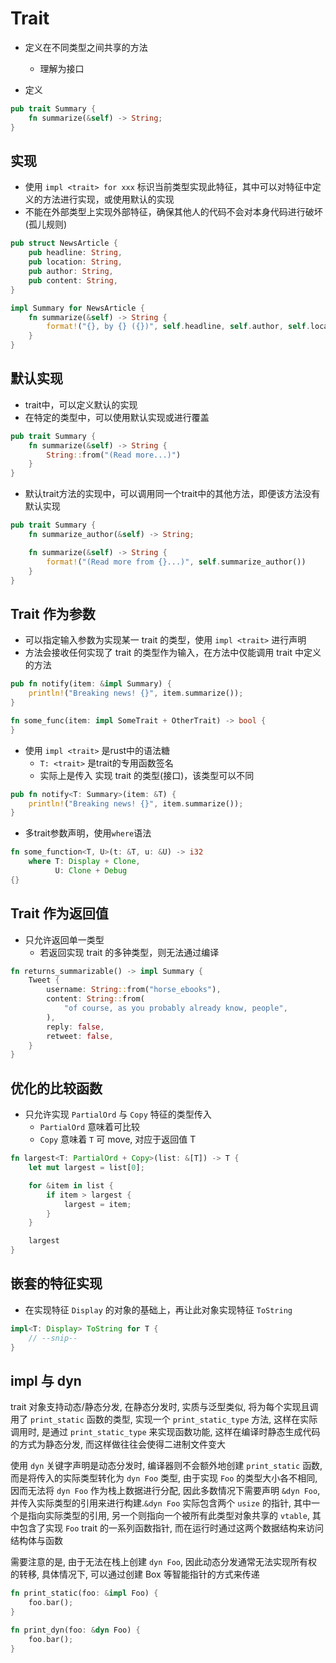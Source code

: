 # Trait

- 定义在不同类型之间共享的方法
  - 理解为接口

- 定义

```rust
pub trait Summary {
    fn summarize(&self) -> String;
}
```

## 实现

- 使用 `impl <trait> for xxx` 标识当前类型实现此特征，其中可以对特征中定义的方法进行实现，或使用默认的实现
- 不能在外部类型上实现外部特征，确保其他人的代码不会对本身代码进行破坏(孤儿规则)

```rust
pub struct NewsArticle {
    pub headline: String,
    pub location: String,
    pub author: String,
    pub content: String,
}

impl Summary for NewsArticle {
    fn summarize(&self) -> String {
        format!("{}, by {} ({})", self.headline, self.author, self.location)
    }
}
```



## 默认实现

- trait中，可以定义默认的实现
- 在特定的类型中，可以使用默认实现或进行覆盖

```rust
pub trait Summary {
    fn summarize(&self) -> String {
        String::from("(Read more...)")
    }
}
```
- 默认trait方法的实现中，可以调用同一个trait中的其他方法，即便该方法没有默认实现

```rust
pub trait Summary {
    fn summarize_author(&self) -> String;

    fn summarize(&self) -> String {
        format!("(Read more from {}...)", self.summarize_author())
    }
}
```


## Trait 作为参数

- 可以指定输入参数为实现某一 trait 的类型，使用 `impl <trait>` 进行声明
- 方法会接收任何实现了 trait 的类型作为输入，在方法中仅能调用 trait 中定义的方法
 
```rust
pub fn notify(item: &impl Summary) {
    println!("Breaking news! {}", item.summarize());
}

fn some_func(item: impl SomeTrait + OtherTrait) -> bool {
}
```

- 使用 `impl <trait>` 是rust中的语法糖
  - `T: <trait>` 是trait的专用函数签名
  - 实际上是传入 实现 trait 的类型(接口)，该类型可以不同

```rust
pub fn notify<T: Summary>(item: &T) {
    println!("Breaking news! {}", item.summarize());
}
```

- 多trait参数声明，使用`where`语法

```rust
fn some_function<T, U>(t: &T, u: &U) -> i32
    where T: Display + Clone,
          U: Clone + Debug
{}
```

## Trait 作为返回值

- 只允许返回单一类型
  - 若返回实现 trait 的多钟类型，则无法通过编译

```rust
fn returns_summarizable() -> impl Summary {
    Tweet {
        username: String::from("horse_ebooks"),
        content: String::from(
            "of course, as you probably already know, people",
        ),
        reply: false,
        retweet: false,
    }
}
```

## 优化的比较函数

- 只允许实现 `PartialOrd` 与 `Copy` 特征的类型传入
  - `PartialOrd` 意味着可比较
  - `Copy` 意味着 `T` 可 move, 对应于返回值 T

```rust
fn largest<T: PartialOrd + Copy>(list: &[T]) -> T {
    let mut largest = list[0];

    for &item in list {
        if item > largest {
            largest = item;
        }
    }

    largest
}
```

## 嵌套的特征实现

- 在实现特征 `Display` 的对象的基础上，再让此对象实现特征 `ToString`

```rust
impl<T: Display> ToString for T {
    // --snip--
}
```

## impl 与 dyn

trait 对象支持动态/静态分发, 在静态分发时, 实质与泛型类似, 将为每个实现且调用了 `print_static` 函数的类型, 实现一个 `print_static_type` 方法, 这样在实际调用时, 是通过 `print_static_type` 来实现函数功能, 这样在编译时静态生成代码的方式为静态分发, 而这样做往往会使得二进制文件变大

使用 `dyn` 关键字声明是动态分发时, 编译器则不会额外地创建 `print_static` 函数, 而是将传入的实际类型转化为 `dyn Foo` 类型, 由于实现 `Foo` 的类型大小各不相同, 因而无法将 `dyn Foo` 作为栈上数据进行分配, 因此多数情况下需要声明 `&dyn Foo`, 并传入实际类型的引用来进行构建.`&dyn Foo` 实际包含两个 `usize` 的指针, 其中一个是指向实际类型的引用, 另一个则指向一个被所有此类型对象共享的 `vtable`, 其中包含了实现 `Foo` trait 的一系列函数指针, 而在运行时通过这两个数据结构来访问结构体与函数

需要注意的是, 由于无法在栈上创建 `dyn Foo`, 因此动态分发通常无法实现所有权的转移, 具体情况下, 可以通过创建 Box 等智能指针的方式来传递


```rust
fn print_static(foo: &impl Foo) {
    foo.bar();
}

fn print_dyn(foo: &dyn Foo) {
    foo.bar();
}
```